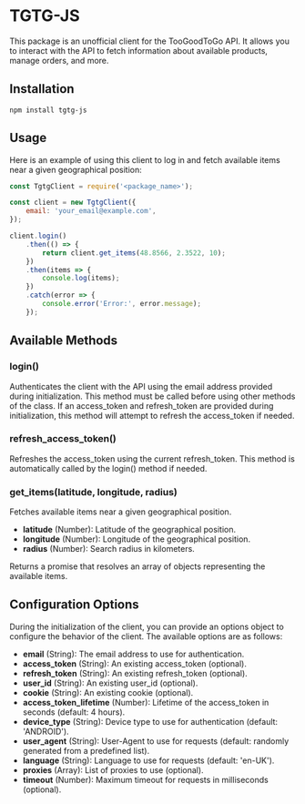 # TGTG-JS

This package is an unofficial client for the TooGoodToGo API. It allows you to interact with the API to fetch
information about available products, manage orders, and more.

## Installation

```
npm install tgtg-js
```

## Usage

Here is an example of using this client to log in and fetch available items near a given geographical position:

```javascript
const TgtgClient = require('<package_name>');

const client = new TgtgClient({
    email: 'your_email@example.com',
});

client.login()
    .then(() => {
        return client.get_items(48.8566, 2.3522, 10);
    })
    .then(items => {
        console.log(items);
    })
    .catch(error => {
        console.error('Error:', error.message);
    });
```

## Available Methods

### login()

Authenticates the client with the API using the email address provided during initialization. This method must be called
before using other methods of the class. If an access_token and refresh_token are provided during initialization, this
method will attempt to refresh the access_token if needed.

### refresh_access_token()

Refreshes the access_token using the current refresh_token. This method is automatically called by the login() method if
needed.

### get_items(latitude, longitude, radius)

Fetches available items near a given geographical position.
<ul>
    <li><strong>latitude</strong> (Number): Latitude of the geographical position.</li>
    <li><strong>longitude</strong> (Number): Longitude of the geographical position.</li>
    <li><strong>radius</strong> (Number): Search radius in kilometers.</li>
</ul>

Returns a promise that resolves an array of objects representing the available items.

## Configuration Options
During the initialization of the client, you can provide an options object to configure the behavior of the client. The available options are as follows:
<ul>
    <li><strong>email</strong> (String): The email address to use for authentication.</li>
    <li><strong>access_token</strong> (String): An existing access_token (optional).</li>
    <li><strong>refresh_token</strong> (String): An existing refresh_token (optional).</li>
    <li><strong>user_id</strong> (String): An existing user_id (optional).</li>
    <li><strong>cookie</strong> (String): An existing cookie (optional).</li>
    <li><strong>access_token_lifetime</strong> (Number): Lifetime of the access_token in seconds (default: 4 hours).</li>
    <li><strong>device_type</strong> (String): Device type to use for authentication (default: 'ANDROID').</li>
    <li><strong>user_agent</strong> (String): User-Agent to use for requests (default: randomly generated from a predefined list).</li>
    <li><strong>language</strong> (String): Language to use for requests (default: 'en-UK').</li>
    <li><strong>proxies</strong> (Array): List of proxies to use (optional).</li>
    <li><strong>timeout</strong> (Number): Maximum timeout for requests in milliseconds (optional).</li>
</ul>
